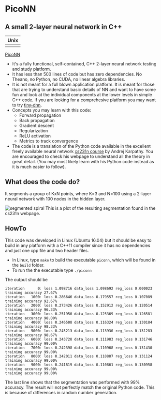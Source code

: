 # PicoNN

## A small 2-layer neural network in C++

|Unix |
|-------|
|       |

[PicoNN](https://github.com/pliptor/PicoNN)

* It's a fully functional, self-contained, C++ 2-layer neural network testing and study platform.
* It has less than 500 lines of code but has zero dependencies. No Theano, no Python, no CUDA, no linear algebra libraries.
* It is not meant for a full blown application platform. It is meant for those that
are trying to understand basic details of NN and want to have some fun and look at the individual components at the lower levels in simple C++ code. If you are looking for a comprehesive platform you may want to try [tiny-dnn](https://github.com/tiny-dnn/tiny-dnn). 
* Concepts you may learn with this code:
	- Forward propagation
	- Back propagation
	- Gradient descent
	- Regularization
	- ReLU activation
	- Metrics to track convergence
* The code is a translation of the Python code available in the excellent freely available neural network [cs231n course](http://cs231n.github.io/neural-networks-case-study/) by Andrej Karpathy. You are encouraged to check his webpage to understand all the theory in great detail. (You may most likely learn with his Python code instead as it is much easier to follow).

## What does the code do?

It segments a group of KxN points, where K=3 and N=100 using a 2-layer neural network with 100 nodes in the hidden layer.

![segmented spiral](http://cs231n.github.io/assets/eg/spiral_net.png) This is a plot of the resulting segmentation found in the cs231n webpage.

## HowTo

This code was developed in Linux (Ubuntu 16.04) but it should be easy to build in any platform with a C++11 compiler since it has no dependencies and just one cpp file and two header files.

* In Linux, type `make` to build the executable `piconn`, which will be found in the `build` folder.
* To run the the executable type `./piconn`

The output should be 

~~~
iteration      0: loss 1.098716 data_loss 1.098692 reg_loss 0.000023     training accuracy 27.67%
iteration   1000: loss 0.286646 data_loss 0.179557 reg_loss 0.107089     training accuracy 92.67%
iteration   2000: loss 0.273426 data_loss 0.152912 reg_loss 0.120514     training accuracy 96.33%
iteration   3000: loss 0.251950 data_loss 0.125369 reg_loss 0.126581     training accuracy 98.00%
iteration   4000: loss 0.246508 data_loss 0.116324 reg_loss 0.130184     training accuracy 98.33%
iteration   5000: loss 0.245213 data_loss 0.113930 reg_loss 0.131283     training accuracy 98.67%
iteration   6000: loss 0.243728 data_loss 0.111983 reg_loss 0.131746     training accuracy 99.00%
iteration   7000: loss 0.242398 data_loss 0.110968 reg_loss 0.131430     training accuracy 99.00%
iteration   8000: loss 0.242011 data_loss 0.110887 reg_loss 0.131124     training accuracy 99.00%
iteration   9000: loss 0.241819 data_loss 0.110861 reg_loss 0.130958     training accuracy 99.00%
training accuracy 99.00%
~~~

The last line shows that the segmentation was performed with 99% accuracy. The result will not perfectly match the original Python code. This is because of differences in random number generation.


